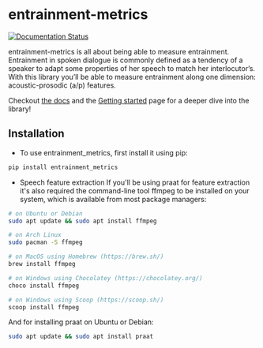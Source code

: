 # entrainment-metrics
[![Documentation Status](https://readthedocs.org/projects/entrainment-metrics/badge/?version=latest)](https://entrainment-metrics.readthedocs.io/en/latest/?badge=latest)

entrainment-metrics is all about being able to measure entrainment. Entrainment in spoken dialogue is commonly defined as a tendency of a speaker to adapt some properties of her speech to match her interlocutor’s. With this library you’ll be able to measure entrainment along one dimension: acoustic-prosodic (a/p) features.

Checkout [the docs](https://entrainment-metrics.readthedocs.io/en/latest/) and the [Getting started](https://entrainment-metrics.readthedocs.io/en/latest/usage/getting_started.html#getting-started) page for a deeper dive into the library!

## Installation
- To use entrainment_metrics, first install it using pip:

```bash
pip install entrainment_metrics
```
- Speech feature extraction
If you'll be using praat for feature extraction it's also required the command-line tool ffmpeg to be installed on your system, which is available from most package managers:

```bash
# on Ubuntu or Debian
sudo apt update && sudo apt install ffmpeg

# on Arch Linux
sudo pacman -S ffmpeg

# on MacOS using Homebrew (https://brew.sh/)
brew install ffmpeg

# on Windows using Chocolatey (https://chocolatey.org/)
choco install ffmpeg

# on Windows using Scoop (https://scoop.sh/)
scoop install ffmpeg
```
And for installing praat on Ubuntu or Debian:

```bash
sudo apt update && sudo apt install praat
```
